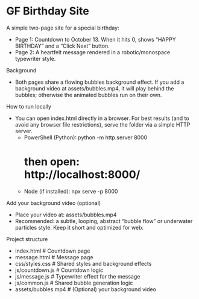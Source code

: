 # GF Birthday Site

A simple two-page site for a special birthday:
- Page 1: Countdown to October 13. When it hits 0, shows “HAPPY BIRTHDAY” and a “Click Next” button.
- Page 2: A heartfelt message rendered in a robotic/monospace typewriter style.

Background
- Both pages share a flowing bubbles background effect. If you add a background video at assets/bubbles.mp4, it will play behind the bubbles; otherwise the animated bubbles run on their own.

How to run locally
- You can open index.html directly in a browser. For best results (and to avoid any browser file restrictions), serve the folder via a simple HTTP server.
  - PowerShell (Python):
    python -m http.server 8000
    # then open: http://localhost:8000/
  - Node (if installed):
    npx serve -p 8000

Add your background video (optional)
- Place your video at: assets/bubbles.mp4
- Recommended: a subtle, looping, abstract “bubble flow” or underwater particles style. Keep it short and optimized for web.

Project structure
- index.html           # Countdown page
- message.html         # Message page
- css/styles.css       # Shared styles and background effects
- js/countdown.js      # Countdown logic
- js/message.js        # Typewriter effect for the message
- js/common.js         # Shared bubble generation logic
- assets/bubbles.mp4   # (Optional) your background video

